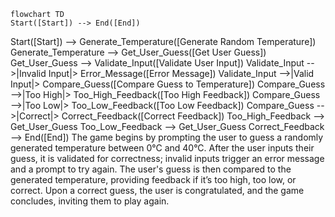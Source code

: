 ```mermaid
flowchart TD
Start([Start]) --> End([End])
```
Start([Start]) --> Generate_Temperature([Generate Random Temperature])
    Generate_Temperature --> Get_User_Guess([Get User Guess])
    Get_User_Guess --> Validate_Input([Validate User Input])
    Validate_Input -->|Invalid Input|> Error_Message([Error Message])
    Validate_Input -->|Valid Input|> Compare_Guess([Compare Guess to Temperature])
    Compare_Guess -->|Too High|> Too_High_Feedback([Too High Feedback])
    Compare_Guess -->|Too Low|> Too_Low_Feedback([Too Low Feedback])
    Compare_Guess -->|Correct|> Correct_Feedback([Correct Feedback])
    Too_High_Feedback --> Get_User_Guess
    Too_Low_Feedback --> Get_User_Guess
    Correct_Feedback --> End([End])
The game begins by prompting the user to guess a randomly generated temperature between 0°C and 40°C. After the user inputs their guess, it is validated for correctness; invalid inputs trigger an error message and a prompt to try again. The user's guess is then compared to the generated temperature, providing feedback if it’s too high, too low, or correct. Upon a correct guess, the user is congratulated, and the game concludes, inviting them to play again.
